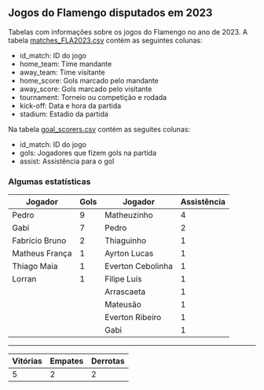 ## Jogos do Flamengo disputados em 2023

Tabelas com informações sobre os jogos do Flamengo no ano de 2023. A tabela [matches_FLA2023.csv](https://github.com/williamjouse/jogos-Flamengo-2023/blob/main/matches_FLA2023.csv)
contém as seguintes colunas:

- id_match: ID do jogo
- home_team: Time mandante
- away_team: Time visitante
- home_score: Gols marcado pelo mandante
- away_score: Gols marcado pelo visitante
- tournament: Torneio ou competição e rodada
- kick-off: Data e hora da partida
- stadium: Estadio da partida


Na tabela [goal_scorers.csv](https://github.com/williamjouse/jogos-Flamengo-2023/blob/main/goal_scorers.csv) contém as seguites colunas:

- id_match: ID do jogo
- gols: Jogadores que fizem gols na partida
- assist: Assistência para o gol


### Algumas estatísticas

| Jogador        	| Gols 	| Jogador      	    | Assistência 	|
|----------------	|------	|--------------	    |-------------	|
| Pedro          	| 9   	| Matheuzinho  	    | 4           	|
| Gabi           	| 7    	| Pedro        	    | 2           	|
| Fabrício Bruno 	| 2    	| Thiaguinho   	    | 1           	|
| Matheus França 	| 1    	| Ayrton Lucas 	    | 1           	|
| Thiago Maia    	| 1    	| Everton Cebolinha | 1           	|
| Lorran         	| 1    	| Filipe Luís  	    | 1           	|
|                	|      	| Arrascaeta   	    | 1           	|
|                	|      	| Mateusão     	    | 1           	|
|                	|      	| Everton Ribeiro   | 1 		|
|                	|      	| Gabi		    | 1 		|

----

| Vitórias        	| Empates	| Derrotas  |
|----------------	|------		|--------------	   
| 5         		| 2  		| 2  	   | 
